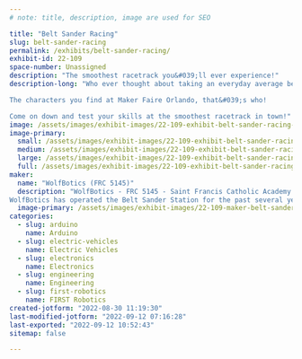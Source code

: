 ```yaml
---
# note: title, description, image are used for SEO

title: "Belt Sander Racing"
slug: belt-sander-racing
permalink: /exhibits/belt-sander-racing/
exhibit-id: 22-109
space-number: Unassigned
description: "The smoothest racetrack you&#039;ll ever experience!"
description-long: "Who ever thought about taking an everyday average belt sander and turning it into a racing machine?  

The characters you find at Maker Faire Orlando, that&#039;s who!  

Come on down and test your skills at the smoothest racetrack in town!"
image: /assets/images/exhibit-images/22-109-exhibit-belt-sander-racing-belt-sander-races-large.jpg
image-primary: 
  small: /assets/images/exhibit-images/22-109-exhibit-belt-sander-racing-belt-sander-races-small.jpg
  medium: /assets/images/exhibit-images/22-109-exhibit-belt-sander-racing-belt-sander-races-medium.jpg
  large: /assets/images/exhibit-images/22-109-exhibit-belt-sander-racing-belt-sander-races-large.jpg
  full: /assets/images/exhibit-images/22-109-exhibit-belt-sander-racing-belt-sander-races-full.jpg
maker: 
  name: "WolfBotics (FRC 5145)"
  description: "WolfBotics - FRC 5145 - Saint Francis Catholic Academy - Gainesville, FL
WolfBotics has operated the Belt Sander Station for the past several years at Maker Faire Orlando and would love to participate again in 2023"
  image-primary: /assets/images/exhibit-images/22-109-maker-belt-sander-racing-wolfbotics-orland-regional-2022-medium.jpg
categories: 
  - slug: arduino
    name: Arduino
  - slug: electric-vehicles
    name: Electric Vehicles
  - slug: electronics
    name: Electronics
  - slug: engineering
    name: Engineering
  - slug: first-robotics
    name: FIRST Robotics
created-jotform: "2022-08-30 11:19:30"
last-modified-jotform: "2022-09-12 07:16:28"
last-exported: "2022-09-12 10:52:43"
sitemap: false

---
```

